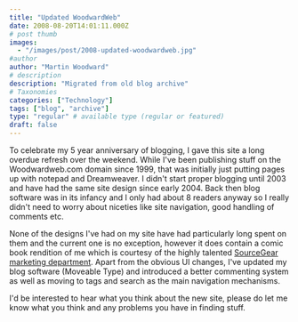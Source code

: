 ```yaml
---
title: "Updated WoodwardWeb"
date: 2008-08-20T14:01:11.000Z
# post thumb
images:
  - "/images/post/2008-updated-woodwardweb.jpg"
#author
author: "Martin Woodward"
# description
description: "Migrated from old blog archive"
# Taxonomies
categories: ["Technology"]
tags: ["blog", "archive"]
type: "regular" # available type (regular or featured)
draft: false
---
```


To celebrate my 5 year anniversary of blogging, I gave this site a long overdue refresh over the weekend.  While I've been publishing stuff on the Woodwardweb.com domain since 1999, that was initially just putting pages up with notepad and Dreamweaver.  I didn't start proper blogging until 2003 and have had the same site design since early 2004.  Back then blog software was in its infancy and I only had about 8 readers anyway so I really didn't need to worry about niceties like site navigation, good handling of comments etc.    

None of the designs I've had on my site have had particularly long spent on them and the current one is no exception, however it does contain a comic book rendition of me which is courtesy of the highly talented [SourceGear](http://www.sourcegear.com/) [marketing department](http://www.sourcegear.com/TEM/).  Apart from the obvious UI changes, I've updated my blog software (Moveable Type) and introduced a better commenting system as well as moving to tags and search as the main navigation mechanisms.  

I'd be interested to hear what you think about the new site, please do let me know what you think and any problems you have in finding stuff.